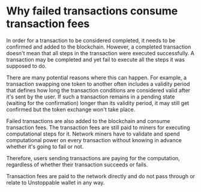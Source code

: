 # Why failed transactions consume transaction fees

In order for a transaction to be considered completed, it needs to be confirmed and added to the blockchain. However, a completed transaction doesn't mean that all steps in the transaction were executed successfully. A transaction may be completed and yet fail to execute all the steps it was supposed to do.

There are many potential reasons where this can happen. For example, a transaction swapping one token to another often includes a validity period that defines how long the transaction conditions are considered valid after it's sent by the user. If such a transaction remains in a pending state (waiting for the confirmation) longer than its validity period, it may still get confirmed but the token exchange won't take place.

Failed transactions are also added to the blockchain and consume transaction fees. The transaction fees are still paid to miners for executing computational steps for it. Network miners have to validate and spend computational power on every transaction without knowing in advance whether it's going to fail or not.

Therefore, users sending transactions are paying for the computation, regardless of whether their transaction succeeds or fails.

Transaction fees are paid to the network directly and do not pass through or relate to Unstoppable wallet in any way.
